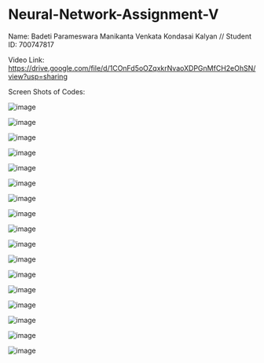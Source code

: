 # Neural-Network-Assignment-V

Name: Badeti Parameswara Manikanta Venkata Kondasai Kalyan // Student ID: 700747817

Video Link: https://drive.google.com/file/d/1COnFd5oOZqxkrNvaoXDPGnMfCH2eOhSN/view?usp=sharing

Screen Shots of Codes:

![image](https://github.com/Kalyansai6/Neural-Network-Assignment-V/assets/123040832/5222854a-48b7-4feb-b725-c7f9a0ad69f3)

![image](https://github.com/Kalyansai6/Neural-Network-Assignment-V/assets/123040832/82af7eb5-b2d2-4c1a-84cf-52438cbe77ff)

![image](https://github.com/Kalyansai6/Neural-Network-Assignment-V/assets/123040832/a679c498-7980-4c9b-9a92-7c1c584c4142)

![image](https://github.com/Kalyansai6/Neural-Network-Assignment-V/assets/123040832/118fad07-4bdc-46fc-8ebb-80b90d8ae7a3)

![image](https://github.com/Kalyansai6/Neural-Network-Assignment-V/assets/123040832/fea088dd-6087-4585-8dd7-275d3209a0fa)

![image](https://github.com/Kalyansai6/Neural-Network-Assignment-V/assets/123040832/6d909e51-63ad-4a1b-bf39-d3d90dbd9a37)

![image](https://github.com/Kalyansai6/Neural-Network-Assignment-V/assets/123040832/dcff08a9-0a62-450a-9a81-4cf1bb684ff9)

![image](https://github.com/Kalyansai6/Neural-Network-Assignment-V/assets/123040832/bd29c5bf-850e-4dee-9ee1-e2aa52e20606)

![image](https://github.com/Kalyansai6/Neural-Network-Assignment-V/assets/123040832/c63671f4-651a-4385-a281-687165778a64)

![image](https://github.com/Kalyansai6/Neural-Network-Assignment-V/assets/123040832/2f6976f7-ab0c-4a2a-b594-d47ec9727444)

![image](https://github.com/Kalyansai6/Neural-Network-Assignment-V/assets/123040832/a970014b-ee17-472a-be5d-ecdeadccc58f)

![image](https://github.com/Kalyansai6/Neural-Network-Assignment-V/assets/123040832/be0ad610-21e4-4ed4-a63a-aa5ec476b1de)

![image](https://github.com/Kalyansai6/Neural-Network-Assignment-V/assets/123040832/f8998e5b-e035-45f1-89ed-1065dafddb54)

![image](https://github.com/Kalyansai6/Neural-Network-Assignment-V/assets/123040832/26d5571d-702f-4f21-a277-867fc7d4e371)

![image](https://github.com/Kalyansai6/Neural-Network-Assignment-V/assets/123040832/f8902170-cf34-40e4-9a47-e3078c3b9b62)

![image](https://github.com/Kalyansai6/Neural-Network-Assignment-V/assets/123040832/271cc533-4b96-44e1-8576-8bea9d09c783)

![image](https://github.com/Kalyansai6/Neural-Network-Assignment-V/assets/123040832/628184e0-bb63-4a85-afb2-0bfa40012176)
